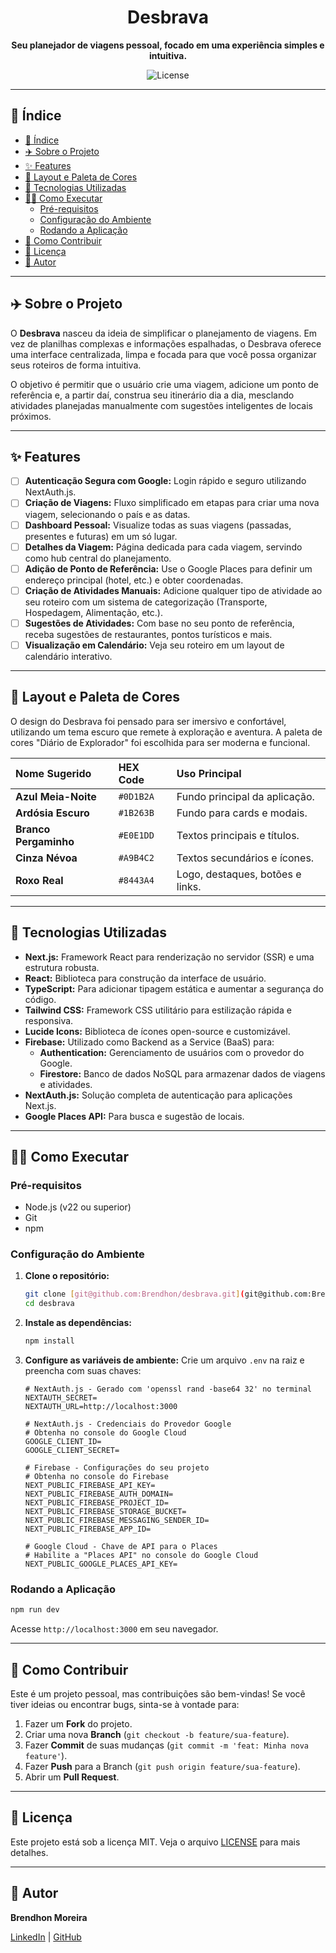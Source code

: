 <h1 align="center">
  Desbrava
</h1>

<p align="center">
  <strong>Seu planejador de viagens pessoal, focado em uma experiência simples e intuitiva.</strong>
</p>

<p align="center">
  <img alt="License" src="https://img.shields.io/badge/license-MIT-blue.svg"/>
</p>

---

## 📜 Índice

- [📜 Índice](#-índice)
- [✈️ Sobre o Projeto](#️-sobre-o-projeto)
- [✨ Features](#-features)
- [🎨 Layout e Paleta de Cores](#-layout-e-paleta-de-cores)
- [🚀 Tecnologias Utilizadas](#-tecnologias-utilizadas)
- [👨‍💻 Como Executar](#-como-executar)
  - [Pré-requisitos](#pré-requisitos)
  - [Configuração do Ambiente](#configuração-do-ambiente)
  - [Rodando a Aplicação](#rodando-a-aplicação)
- [🤝 Como Contribuir](#-como-contribuir)
- [📝 Licença](#-licença)
- [👥 Autor](#-autor)

---

## ✈️ Sobre o Projeto

O **Desbrava** nasceu da ideia de simplificar o planejamento de viagens. Em vez de planilhas complexas e informações espalhadas, o Desbrava oferece uma interface centralizada, limpa e focada para que você possa organizar seus roteiros de forma intuitiva.

O objetivo é permitir que o usuário crie uma viagem, adicione um ponto de referência e, a partir daí, construa seu itinerário dia a dia, mesclando atividades planejadas manualmente com sugestões inteligentes de locais próximos.

---

## ✨ Features

- [ ] **Autenticação Segura com Google:** Login rápido e seguro utilizando NextAuth.js.
- [ ] **Criação de Viagens:** Fluxo simplificado em etapas para criar uma nova viagem, selecionando o país e as datas.
- [ ] **Dashboard Pessoal:** Visualize todas as suas viagens (passadas, presentes e futuras) em um só lugar.
- [ ] **Detalhes da Viagem:** Página dedicada para cada viagem, servindo como hub central do planejamento.
- [ ] **Adição de Ponto de Referência:** Use o Google Places para definir um endereço principal (hotel, etc.) e obter coordenadas.
- [ ] **Criação de Atividades Manuais:** Adicione qualquer tipo de atividade ao seu roteiro com um sistema de categorização (Transporte, Hospedagem, Alimentação, etc.).
- [ ] **Sugestões de Atividades:** Com base no seu ponto de referência, receba sugestões de restaurantes, pontos turísticos e mais.
- [ ] **Visualização em Calendário:** Veja seu roteiro em um layout de calendário interativo.

---

## 🎨 Layout e Paleta de Cores

O design do Desbrava foi pensado para ser imersivo e confortável, utilizando um tema escuro que remete à exploração e aventura. A paleta de cores "Diário de Explorador" foi escolhida para ser moderna e funcional.

| Nome Sugerido         | HEX Code  | Uso Principal                    |
| :-------------------- | :-------- | :------------------------------- |
| **Azul Meia-Noite**   | `#0D1B2A` | Fundo principal da aplicação.    |
| **Ardósia Escuro**    | `#1B263B` | Fundo para cards e modais.       |
| **Branco Pergaminho** | `#E0E1DD` | Textos principais e títulos.     |
| **Cinza Névoa**       | `#A9B4C2` | Textos secundários e ícones.     |
| **Roxo Real**         | `#8443A4` | Logo, destaques, botões e links. |

---

## 🚀 Tecnologias Utilizadas

- **Next.js:** Framework React para renderização no servidor (SSR) e uma estrutura robusta.
- **React:** Biblioteca para construção da interface de usuário.
- **TypeScript:** Para adicionar tipagem estática e aumentar a segurança do código.
- **Tailwind CSS:** Framework CSS utilitário para estilização rápida e responsiva.
- **Lucide Icons:** Biblioteca de ícones open-source e customizável.
- **Firebase:** Utilizado como Backend as a Service (BaaS) para:
  - **Authentication:** Gerenciamento de usuários com o provedor do Google.
  - **Firestore:** Banco de dados NoSQL para armazenar dados de viagens e atividades.
- **NextAuth.js:** Solução completa de autenticação para aplicações Next.js.
- **Google Places API:** Para busca e sugestão de locais.

---

## 👨‍💻 Como Executar

### Pré-requisitos

- Node.js (v22 ou superior)
- Git
- npm

### Configuração do Ambiente

1.  **Clone o repositório:**

    ```bash
    git clone [git@github.com:Brendhon/desbrava.git](git@github.com:Brendhon/desbrava.git)
    cd desbrava
    ```

2.  **Instale as dependências:**

    ```bash
    npm install
    ```

3.  **Configure as variáveis de ambiente:**
    Crie um arquivo `.env` na raiz e preencha com suas chaves:

    ```env
    # NextAuth.js - Gerado com 'openssl rand -base64 32' no terminal
    NEXTAUTH_SECRET=
    NEXTAUTH_URL=http://localhost:3000

    # NextAuth.js - Credenciais do Provedor Google
    # Obtenha no console do Google Cloud
    GOOGLE_CLIENT_ID=
    GOOGLE_CLIENT_SECRET=

    # Firebase - Configurações do seu projeto
    # Obtenha no console do Firebase
    NEXT_PUBLIC_FIREBASE_API_KEY=
    NEXT_PUBLIC_FIREBASE_AUTH_DOMAIN=
    NEXT_PUBLIC_FIREBASE_PROJECT_ID=
    NEXT_PUBLIC_FIREBASE_STORAGE_BUCKET=
    NEXT_PUBLIC_FIREBASE_MESSAGING_SENDER_ID=
    NEXT_PUBLIC_FIREBASE_APP_ID=

    # Google Cloud - Chave de API para o Places
    # Habilite a "Places API" no console do Google Cloud
    NEXT_PUBLIC_GOOGLE_PLACES_API_KEY=
    ```

### Rodando a Aplicação

```bash
npm run dev
```

Acesse `http://localhost:3000` em seu navegador.

---

## 🤝 Como Contribuir

Este é um projeto pessoal, mas contribuições são bem-vindas\! Se você tiver ideias ou encontrar bugs, sinta-se à vontade para:

1.  Fazer um **Fork** do projeto.
2.  Criar uma nova **Branch** (`git checkout -b feature/sua-feature`).
3.  Fazer **Commit** de suas mudanças (`git commit -m 'feat: Minha nova feature'`).
4.  Fazer **Push** para a Branch (`git push origin feature/sua-feature`).
5.  Abrir um **Pull Request**.

---

## 📝 Licença

Este projeto está sob a licença MIT. Veja o arquivo [LICENSE](https://www.google.com/search?q=LICENSE) para mais detalhes.

---

## 👥 Autor

**Brendhon Moreira**

[LinkedIn](https://www.linkedin.com/in/brendhon-moreira) | [GitHub](https://github.com/Brendhon)
